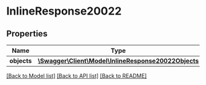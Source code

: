 # InlineResponse20022

## Properties
Name | Type | Description | Notes
------------ | ------------- | ------------- | -------------
**objects** | [**\Swagger\Client\Model\InlineResponse20022Objects**](InlineResponse20022Objects.md) |  | [optional] 

[[Back to Model list]](../../README.md#documentation-for-models) [[Back to API list]](../../README.md#documentation-for-api-endpoints) [[Back to README]](../../README.md)

